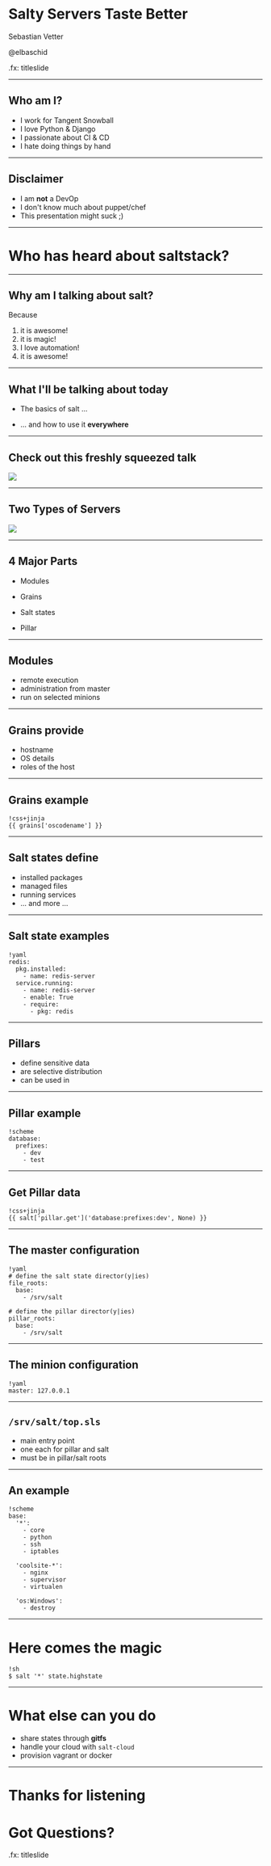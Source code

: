 # Salty Servers Taste Better

Sebastian Vetter

@elbaschid

.fx: titleslide

---

## Who am I?

* I work for Tangent Snowball
* I love Python & Django
* I passionate about CI & CD
* I hate doing things by hand

---
## Disclaimer

* I am **not** a DevOp
* I don't know much about puppet/chef
* This presentation might suck ;)

---

# Who has heard about saltstack?

---

## Why am I talking about salt?

Because

1. it is awesome!
2. it is magic!
2. I love automation!
3. it is awesome!

---

## What I'll be talking about today

* The basics of salt ...

* ... and how to use it **everywhere** 

---

## Check out this freshly squeezed talk

<img src="images/lexual_talk_pycon2013.png" />

---

## Two Types of Servers

<img src="images/master_minions.png" />

---

## 4 Major Parts

* Modules

* Grains

* Salt states

* Pillar

---

## Modules

* remote execution
* administration from master
* run on selected minions

---

## Grains provide

* hostname
* OS details
* roles of the host

---

## Grains example

    !css+jinja
    {{ grains['oscodename'] }}

---

## Salt states define

* installed packages
* managed files
* running services
* ... and more ...

---

## Salt state examples

    !yaml
    redis:
      pkg.installed:
        - name: redis-server
      service.running:
        - name: redis-server
        - enable: True
        - require:
          - pkg: redis

---

## Pillars

* define sensitive data
* are selective distribution
* can be used in 

---

## Pillar example

    !scheme
    database:
      prefixes:
        - dev
        - test

---

## Get Pillar data

    !css+jinja
    {{ salt['pillar.get']('database:prefixes:dev', None) }}

---

## The master configuration

    !yaml
    # define the salt state director(y|ies)
    file_roots:
      base:
        - /srv/salt

    # define the pillar director(y|ies)
    pillar_roots:
      base:
        - /srv/salt

---

## The minion configuration

    !yaml
    master: 127.0.0.1

---

## ``/srv/salt/top.sls``

* main entry point
* one each for pillar and salt
* must be in pillar/salt roots

---

## An example

    !scheme
    base:
      '*':
        - core
        - python
        - ssh
        - iptables

      'coolsite-*':
        - nginx
        - supervisor
        - virtualen

      'os:Windows':
        - destroy

---

# Here comes the magic

    !sh
    $ salt '*' state.highstate

---

# What else can you do

* share states through **gitfs**
* handle your cloud with ``salt-cloud``
* provision vagrant or docker

---
# Thanks for listening

# Got Questions?

.fx: titleslide
